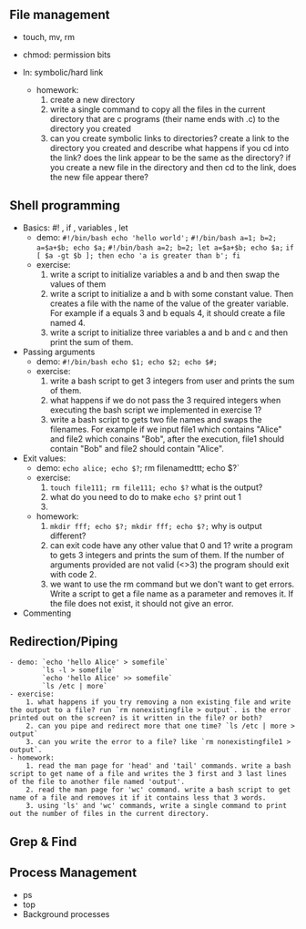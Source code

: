 File management
---

- touch, mv, rm
- chmod: permission bits
- ln: symbolic/hard link

	- homework:
		1. create a new directory
		2. write a single command to copy all the files in the current directory that are c programs (their name ends with .c) to the directory you created
		3. can you create symbolic links to directories? create a link to the directory you created and describe what happens if you cd into the link? does the link appear to be the same as the directory? if you create a new file in the directory and then cd to the link, does the new file appear there?

Shell programming
---

- Basics: #! , if , variables , let
	- demo: `#!/bin/bash echo 'hello world';`
			`#!/bin/bash a=1; b=2; a=$a+$b; echo $a;`
			`#!/bin/bash a=2; b=2; let a=$a+$b; echo $a;`
			`if [ $a -gt $b ]; then echo 'a is greater than b'; fi`
	- exercise:
		1. write a script to initialize variables a and b and then swap the values of them
		2. write a script to initialize a and b with some constant value. Then creates a file with the name of the value of the greater variable. For example if a equals 3 and b equals 4, it should create a file named 4.
		3. write a script to initialize three variables a and b and c and then print the sum of them.
- Passing arguments
	- demo: `#!/bin/bash echo $1; echo $2; echo $#;`
	- exercise:
		1. write a bash script to get 3 integers from user and prints the sum of them.
		2. what happens if we do not pass the 3 required integers when executing the bash script we implemented in exercise 1?
		3. write a bash script to gets two file names and swaps the filenames. For example if we input file1 which contains "Alice" and file2 which conains "Bob", after the execution, file1 should contain "Bob" and file2 should contain "Alice".
- Exit values: 
    - demo: `echo alice; echo $?`; rm filenamedttt; echo $?`
    - exercise: 
        1. `touch file111; rm file111; echo $?` what is the output? 
        2. what do you need to do to make `echo $?` print out 1
        3. 
    - homework:
        1. `mkdir fff; echo $?; mkdir fff; echo $?;` why is output different?
        2. can exit code have any other value that 0 and 1? write a program to gets 3 integers and prints the sum of them. If the number of arguments provided are not valid (<>3) the program should exit with code 2.
        3. we want to use the rm command but we don't want to get errors. Write a script to get a file name as a parameter and removes it. If the file does not exist, it should not give an error.
- Commenting

Redirection/Piping
---

	- demo: `echo 'hello Alice' > somefile`
			`ls -l > somefile`
			`echo 'hello Alice' >> somefile`
			`ls /etc | more`
	- exercise:
		1. what happens if you try removing a non existing file and write the output to a file? run `rm nonexistingfile > output`. is the error printed out on the screen? is it written in the file? or both?
		2. can you pipe and redirect more that one time? `ls /etc | more > output`
		3. can you write the error to a file? like `rm nonexistingfile1 > output`.
	- homework:
		1. read the man page for 'head' and 'tail' commands. write a bash script to get name of a file and writes the 3 first and 3 last lines of the file to another file named 'output'.
		2. read the man page for 'wc' command. write a bash script to get name of a file and removes it if it contains less that 3 words.
		3. using 'ls' and 'wc' commands, write a single command to print out the number of files in the current directory.
			

Grep & Find
---


Process Management
---

- ps
- top
- Background processes

